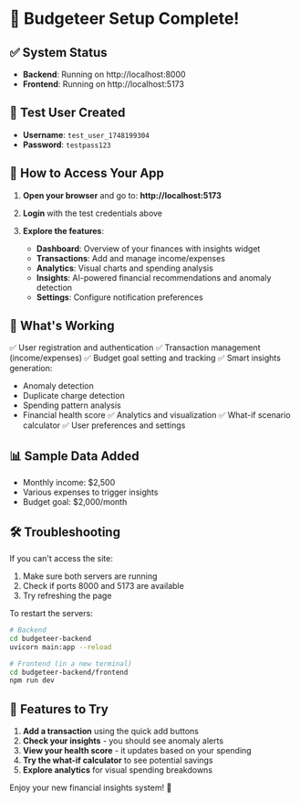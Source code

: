 # 🎉 Budgeteer Setup Complete!

## ✅ System Status
- **Backend**: Running on http://localhost:8000
- **Frontend**: Running on http://localhost:5173

## 🧪 Test User Created
- **Username**: `test_user_1748199304`
- **Password**: `testpass123`

## 🚀 How to Access Your App

1. **Open your browser** and go to: **http://localhost:5173**

2. **Login** with the test credentials above

3. **Explore the features**:
   - **Dashboard**: Overview of your finances with insights widget
   - **Transactions**: Add and manage income/expenses
   - **Analytics**: Visual charts and spending analysis
   - **Insights**: AI-powered financial recommendations and anomaly detection
   - **Settings**: Configure notification preferences

## 🎯 What's Working

✅ User registration and authentication
✅ Transaction management (income/expenses)
✅ Budget goal setting and tracking
✅ Smart insights generation:
   - Anomaly detection
   - Duplicate charge detection
   - Spending pattern analysis
   - Financial health score
✅ Analytics and visualization
✅ What-if scenario calculator
✅ User preferences and settings

## 📊 Sample Data Added
- Monthly income: $2,500
- Various expenses to trigger insights
- Budget goal: $2,000/month

## 🛠️ Troubleshooting

If you can't access the site:
1. Make sure both servers are running
2. Check if ports 8000 and 5173 are available
3. Try refreshing the page

To restart the servers:
```bash
# Backend
cd budgeteer-backend
uvicorn main:app --reload

# Frontend (in a new terminal)
cd budgeteer-backend/frontend
npm run dev
```

## 🎨 Features to Try

1. **Add a transaction** using the quick add buttons
2. **Check your insights** - you should see anomaly alerts
3. **View your health score** - it updates based on your spending
4. **Try the what-if calculator** to see potential savings
5. **Explore analytics** for visual spending breakdowns

Enjoy your new financial insights system! 🚀